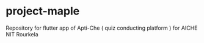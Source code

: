 # project-maple
Repository for flutter app of Apti-Che ( quiz conducting platform ) for AICHE NIT Rourkela
